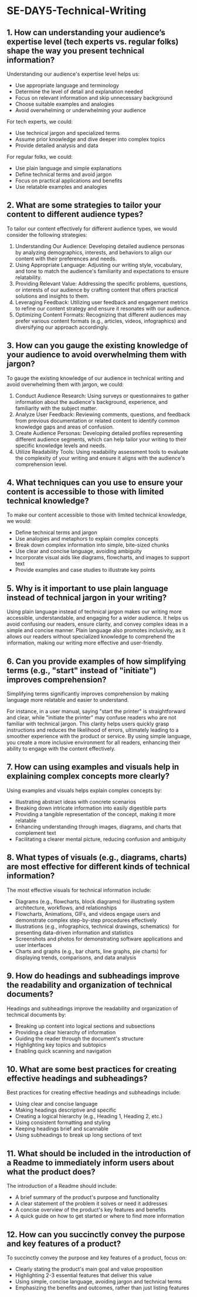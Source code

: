 # SE-DAY5-Technical-Writing
## 1. How can understanding your audience’s expertise level (tech experts vs. regular folks) shape the way you present technical information?

Understanding our audience's expertise level helps us:
- Use appropriate language and terminology
- Determine the level of detail and explanation needed
- Focus on relevant information and skip unnecessary background
- Choose suitable examples and analogies
- Avoid overwhelming or underwhelming your audience

For tech experts, we could:
- Use technical jargon and specialized terms
- Assume prior knowledge and dive deeper into complex topics
- Provide detailed analysis and data

For regular folks, we could:
- Use plain language and simple explanations
- Define technical terms and avoid jargon
- Focus on practical applications and benefits
- Use relatable examples and analogies

## 2. What are some strategies to tailor your content to different audience types?

To tailor our content effectively for different audience types, we would consider the following strategies:
1. Understanding Our Audience: Developing detailed audience personas by analyzing demographics, interests, and behaviors to align our content with their preferences and needs.
2. Using Appropriate Language: Adjusting our writing style, vocabulary, and tone to match the audience's familiarity and expectations to ensure relatability.
3. Providing Relevant Value: Addressing the specific problems, questions, or interests of our audience by crafting content that offers practical solutions and insights to them.
4. Leveraging Feedback: Utilizing user feedback and engagement metrics to refine our content strategy and ensure it resonates with our audience.
5. Optimizing Content Formats: Recognizing that different audiences may prefer various content formats (e.g., articles, videos, infographics) and diversifying our approach accordingly.

## 3. How can you gauge the existing knowledge of your audience to avoid overwhelming them with jargon?

To gauge the existing knowledge of our audience in technical writing and avoid overwhelming them with jargon, we could:
1. Conduct Audience Research: Using surveys or questionnaires to gather information about the audience's background, experience, and familiarity with the subject matter.
2. Analyze User Feedback: Reviewing comments, questions, and feedback from previous documentation or related content to identify common knowledge gaps and areas of confusion.
3. Create Audience Personas: Developing detailed profiles representing different audience segments, which can help tailor your writing to their specific knowledge levels and needs.
4. Utilize Readability Tools: Using readability assessment tools to evaluate the complexity of your writing and ensure it aligns with the audience's comprehension level.

## 4. What techniques can you use to ensure your content is accessible to those with limited technical knowledge?

To make our content accessible to those with limited technical knowledge, we would:
- Define technical terms and jargon
- Use analogies and metaphors to explain complex concepts
- Break down complex information into simple, bite-sized chunks
- Use clear and concise language, avoiding ambiguity
- Incorporate visual aids like diagrams, flowcharts, and images to support text
- Provide examples and case studies to illustrate key points

## 5. Why is it important to use plain language instead of technical jargon in your writing?

Using plain language instead of technical jargon makes our writing more accessible, understandable, and engaging for a wider audience. It helps us avoid confusing our readers, ensure clarity, and convey complex ideas in a simple and concise manner. Plain language also promotes inclusivity, as it allows our readers without specialized knowledge to comprehend the information, making our writing more effective and user-friendly.

## 6. Can you provide examples of how simplifying terms (e.g., "start" instead of "initiate") improves comprehension?

Simplifying terms significantly improves comprehension by making language more relatable and easier to understand. 

For instance, in a user manual, saying "start the printer" is straightforward and clear, while "initiate the printer" may confuse readers who are not familiar with technical jargon. This clarity helps users quickly grasp instructions and reduces the likelihood of errors, ultimately leading to a smoother experience with the product or service. By using simple language, you create a more inclusive environment for all readers, enhancing their ability to engage with the content effectively.

## 7. How can using examples and visuals help in explaining complex concepts more clearly?

Using examples and visuals helps explain complex concepts by:
- Illustrating abstract ideas with concrete scenarios
- Breaking down intricate information into easily digestible parts
- Providing a tangible representation of the concept, making it more relatable
- Enhancing understanding through images, diagrams, and charts that complement text
- Facilitating a clearer mental picture, reducing confusion and ambiguity

## 8. What types of visuals (e.g., diagrams, charts) are most effective for different kinds of technical information?

The most effective visuals for technical information include:
- Diagrams (e.g., flowcharts, block diagrams) for illustrating system architecture, workflows, and relationships
- Flowcharts, Animations, GIFs, and videos engage users and demonstrate complex step-by-step procedures effectively
- Illustrations (e.g., infographics, technical drawings, schematics)  for presenting data-driven information and statistics
- Screenshots and photos for demonstrating software applications and user interfaces
- Charts and graphs (e.g., bar charts, line graphs, pie charts) for displaying trends, comparisons, and data analysis

## 9. How do headings and subheadings improve the readability and organization of technical documents?

Headings and subheadings improve the readability and organization of technical documents by:
- Breaking up content into logical sections and subsections
- Providing a clear hierarchy of information
- Guiding the reader through the document's structure
- Highlighting key topics and subtopics
- Enabling quick scanning and navigation

## 10. What are some best practices for creating effective headings and subheadings?

Best practices for creating effective headings and subheadings include:
- Using clear and concise language
- Making headings descriptive and specific
- Creating a logical hierarchy (e.g., Heading 1, Heading 2, etc.)
- Using consistent formatting and styling
- Keeping headings brief and scannable
- Using subheadings to break up long sections of text

## 11. What should be included in the introduction of a Readme to immediately inform users about what the product does?

The introduction of a Readme should include:
- A brief summary of the product's purpose and functionality
- A clear statement of the problem it solves or need it addresses
- A concise overview of the product's key features and benefits
- A quick guide on how to get started or where to find more information

## 12. How can you succinctly convey the purpose and key features of a product?

To succinctly convey the purpose and key features of a product, focus on:
- Clearly stating the product's main goal and value proposition
- Highlighting 2-3 essential features that deliver this value
- Using simple, concise language, avoiding jargon and technical terms
- Emphasizing the benefits and outcomes, rather than just listing features
